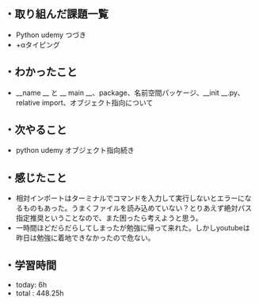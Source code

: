 ## ・取り組んだ課題一覧
- Python udemy つづき
- +αタイピング

## ・わかったこと
- __name __ と __ main __、package、名前空間パッケージ、__init __.py、relative import、オブジェクト指向について

## ・次やること
- python udemy オブジェクト指向続き

## ・感じたこと
- 相対インポートはターミナルでコマンドを入力して実行しないとエラーになるものもあった。うまくファイルを読み込めていない？とりあえず絶対パス指定推奨ということなので、また困ったら考えようと思う。
- 一時間ほどだらだらしてしまったが勉強に帰って来れた。しかしyoutubeは昨日は勉強に着地できなかったので危ない。

## ・学習時間
- today:   6h
- total  : 448.25h